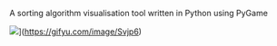 A sorting algorithm visualisation tool written in Python using PyGame

![](https://s3.gifyu.com/images/d709235b525558ec317eb0ed6e9603ae.gif)](https://gifyu.com/image/Svjp6)
